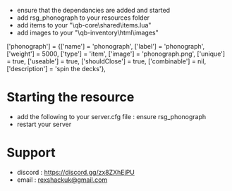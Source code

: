 
- ensure that the dependancies are added and started
- add rsg_phonograph to your resources folder
- add items to your "\qb-core\shared\items.lua"
- add images to your "\qb-inventory\html\images"

['phonograph']					= {['name'] = 'phonograph', 			  	  		['label'] = 'phonograph', 				['weight'] = 5000, 		['type'] = 'item', 		['image'] = 'phonograph.png', 				['unique'] = true, 		['useable'] = true, 	['shouldClose'] = true,		['combinable'] = nil,   ['description'] = 'spin the decks'},


# Starting the resource
- add the following to your server.cfg file : ensure rsg_phonograph
- restart your server

# Support
- discord : https://discord.gg/zx8ZXhEjPU
- email : rexshackuk@gmail.com
